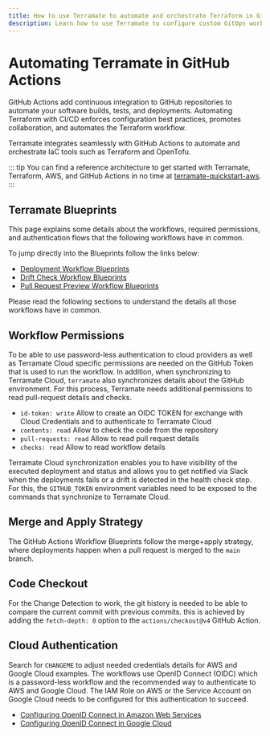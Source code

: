 ```yaml
---
title: How to use Terramate to automate and orchestrate Terraform in GitHub Actions
description: Learn how to use Terramate to configure custom GitOps workflows to automate and orchestrate Terraform and OpenTofu in GitHub Actions.
---
```


# Automating Terramate in GitHub Actions

GitHub Actions add continuous integration to GitHub repositories to automate your software builds, tests, and deployments. Automating Terraform with CI/CD enforces configuration best practices, promotes collaboration, and automates the Terraform workflow.

Terramate integrates seamlessly with GitHub Actions to automate and orchestrate IaC tools such as Terraform and OpenTofu.

::: tip
You can find a reference architecture to get started with Terramate, Terraform, AWS, and GitHub Actions in no time
at [terramate-quickstart-aws](https://github.com/terramate-io/terramate-quickstart-aws).
:::

## Terramate Blueprints

This page explains some details about the workflows, required permissions, and authentication flows that the following workflows have in common.

To jump directly into the Blueprints follow the links below:

- [Deployment Workflow Blueprints](./deployment-workflow.md)
- [Drift Check Workflow Blueprints](./drift-check-workflow.md)
- [Pull Request Preview Workflow Blueprints](./preview-workflow.md)

Please read the following sections to understand the details all those workflows have in common.

## Workflow Permissions

To be able to use password-less authentication to cloud providers as well as Terramate Cloud specific permissions are needed on the GitHub Token that is used to run the workflow.
In addition, when synchronizing to Terramate Cloud, `terramate` also synchronizes details about the GitHub environment.
For this process, Terramate needs additional permissions to read pull-request details and checks.

- `id-token: write` Allow to create an OIDC TOKEN for exchange with Cloud Credentials and to authenticate to Terramate Cloud
- `contents: read` Allow to check the code from the repository
- `pull-requests: read` Allow to read pull request details
- `checks: read` Allow to read workflow details

Terramate Cloud synchronization enables you to have visibility of the executed deployment and status and allows you to get notified via Slack when the deployments fails or a drift is detected in the health check step. For this, the `GITHUB_TOKEN` environment variables need to be exposed to the commands that synchronize to Terramate Cloud.

## Merge and Apply Strategy

The GitHub Actions Workflow Blueprints follow the merge+apply strategy, where deployments happen when a pull request is merged to the `main` branch.

## Code Checkout

For the Change Detection to work, the git history is needed to be able to compare the current commit with previous commits.
this is achieved by adding the `fetch-depth: 0` option to the `actions/checkout@v4` GitHub Action.

## Cloud Authentication

Search for `CHANGEME` to adjust needed credentials details for AWS and Google Cloud examples.
The workflows use OpenID Connect (OIDC) which is a password-less workflow and the recommended way to authenticate to AWS and Google Cloud.
The IAM Role on AWS or the Service Account on Google Cloud needs to be configured for this authentication to succeed.

- [Configuring OpenID Connect in Amazon Web Services](https://docs.github.com/en/actions/deployment/security-hardening-your-deployments/configuring-openid-connect-in-amazon-web-services)
- [Configuring OpenID Connect in Google Cloud](https://docs.github.com/en/actions/deployment/security-hardening-your-deployments/configuring-openid-connect-in-google-cloud-platform)
